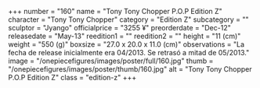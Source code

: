 +++
number = "160"
name = "Tony Tony Chopper P.O.P Edition Z"
character = "Tony Tony Chopper"
category = "Edition Z"
subcategory = ""
sculptor = "Jyango"
officialprice = "3255 ¥"
preorderdate = "Dec-12"
releasedate = "May-13"
reedition1 = ""
reedition2 = ""
height = "11 (cm)"
weight = "550 (g)"
boxsize = "27.0 x 20.0 x 11.0 (cm)"
observations = "La fecha de release inicialmente era 04/2013. Se retrasó a mitad de 05/2013."
image = "/onepiecefigures/images/poster/full/160.jpg"
thumb = "/onepiecefigures/images/poster/thumb/160.jpg"
alt = "Tony Tony Chopper P.O.P Edition Z"
class = "edition-z"
+++
